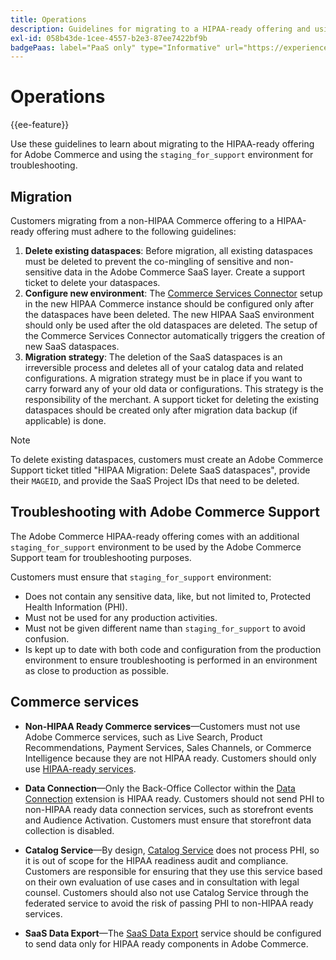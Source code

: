 ```yaml
---
title: Operations
description: Guidelines for migrating to a HIPAA-ready offering and using the secondary staging environment for troubleshooting.
exl-id: 058b43de-1cee-4557-b2e3-87ee7422bf9b
badgePaas: label="PaaS only" type="Informative" url="https://experienceleague.adobe.com/en/docs/commerce/user-guides/product-solutions" tooltip="Applies to Adobe Commerce on Cloud projects (Adobe-managed PaaS infrastructure) and on-premises projects only."
---
```

# Operations

{{ee-feature}}

Use these guidelines to learn about migrating to the HIPAA-ready offering for Adobe Commerce and using the `staging_for_support` environment for troubleshooting.

## Migration

Customers migrating from a non-HIPAA Commerce offering to a HIPAA-ready offering must adhere to the following guidelines:

1. **Delete existing dataspaces**: Before migration, all existing dataspaces must be deleted to prevent the co-mingling of sensitive and non-sensitive data in the Adobe Commerce SaaS layer. Create a support ticket to delete your dataspaces.
1. **Configure new environment**: The [Commerce Services Connector](https://experienceleague.adobe.com/en/docs/commerce/user-guides/integration-services/saas) setup in the new HIPAA Commerce instance should be configured only after the dataspaces have been deleted. The new HIPAA SaaS environment should only be used after the old dataspaces are deleted. The setup of the Commerce Services Connector automatically triggers the creation of new SaaS dataspaces.
1. **Migration strategy**: The deletion of the SaaS dataspaces is an irreversible process and deletes all of your catalog data and related configurations. A migration strategy must be in place if you want to carry forward any of your old data or configurations. This strategy is the responsibility of the merchant. A support ticket for deleting the existing dataspaces should be created only after migration data backup (if applicable) is done.

>[!NOTE]
>To delete existing dataspaces, customers must create an Adobe Commerce Support ticket titled "HIPAA Migration: Delete SaaS dataspaces", provide their `MAGEID`, and provide the SaaS Project IDs that need to be deleted.

## Troubleshooting with Adobe Commerce Support

The Adobe Commerce HIPAA-ready offering comes with an additional `staging_for_support` environment to be used by the Adobe Commerce Support team for troubleshooting purposes.  

Customers must ensure that `staging_for_support` environment:

- Does not contain any sensitive data, like, but not limited to, Protected Health Information (PHI).
- Must not be used for any production activities.
- Must not be given different name than `staging_for_support` to avoid confusion.
- Is kept up to date with both code and configuration from the production environment to ensure troubleshooting is performed in an environment as close to production as possible.

## Commerce services

- **Non-HIPAA Ready Commerce services**—Customers must not use Adobe Commerce services, such as Live Search, Product Recommendations, Payment Services, Sales Channels, or Commerce Intelligence because they are not HIPAA ready. Customers should only use [HIPAA-ready services](overview.md).

- **Data Connection**—Only the Back-Office Collector within the [Data Connection](https://experienceleague.adobe.com/en/docs/commerce/data-connection/overview) extension is HIPAA ready. Customers should not send PHI to non-HIPAA ready data connection services, such as storefront events and Audience Activation. Customers must ensure that storefront data collection is disabled.

- **Catalog Service**—By design, [Catalog Service](https://experienceleague.adobe.com/en/docs/commerce/catalog-service/overview) does not process PHI, so it is out of scope for the HIPAA readiness audit and compliance. Customers are responsible for ensuring that they use this service based on their own evaluation of use cases and in consultation with legal counsel. Customers should also not use Catalog Service through the federated service to avoid the risk of passing PHI to non-HIPAA ready services.

- **SaaS Data Export**—The [SaaS Data Export](https://experienceleague.adobe.com/en/docs/commerce/saas-data-export/overview) service should be configured to send data only for HIPAA ready components in Adobe Commerce.
